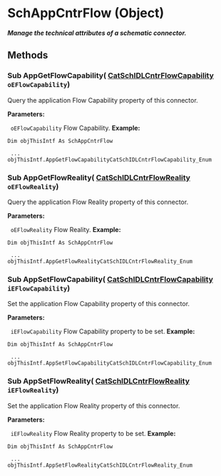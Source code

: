 # SchAppCntrFlow (Object)

**_Manage the technical attributes of a schematic connector._**

## Methods

### Sub **AppGetFlowCapability**( [CatSchIDLCntrFlowCapability](../CATSchPlatformInterfaces/enum_CatSchIDLCntrFlowCapability_147546.md)  `oEFlowCapability`)

Query the application Flow Capability property of this connector.

**Parameters:**

` oEFlowCapability`      Flow Capability.
**Example:**

```VBScript
Dim objThisIntf As SchAppCntrFlow

 ...
objThisIntf.AppGetFlowCapabilityCatSchIDLCntrFlowCapability_Enum

```

### Sub **AppGetFlowReality**( [CatSchIDLCntrFlowReality](../CATSchPlatformInterfaces/enum_CatSchIDLCntrFlowReality_116746.md)  `oEFlowReality`)

Query the application Flow Reality property of this connector.

**Parameters:**

` oEFlowReality`      Flow Reality.
**Example:**

```VBScript
Dim objThisIntf As SchAppCntrFlow

 ...
objThisIntf.AppGetFlowRealityCatSchIDLCntrFlowReality_Enum

```

### Sub **AppSetFlowCapability**( [CatSchIDLCntrFlowCapability](../CATSchPlatformInterfaces/enum_CatSchIDLCntrFlowCapability_147546.md)  `iEFlowCapability`)

Set the application Flow Capability property of this connector.

**Parameters:**

` iEFlowCapability`      Flow Capability property to be set.
**Example:**

```VBScript
Dim objThisIntf As SchAppCntrFlow

 ...
objThisIntf.AppSetFlowCapabilityCatSchIDLCntrFlowCapability_Enum

```

### Sub **AppSetFlowReality**( [CatSchIDLCntrFlowReality](../CATSchPlatformInterfaces/enum_CatSchIDLCntrFlowReality_116746.md)  `iEFlowReality`)

Set the application Flow Reality property of this connector.

**Parameters:**

` iEFlowReality`      Flow Reality property to be set.
**Example:**

```VBScript
Dim objThisIntf As SchAppCntrFlow

 ...
objThisIntf.AppSetFlowRealityCatSchIDLCntrFlowReality_Enum

```